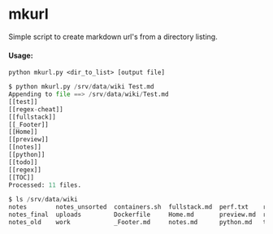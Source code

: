 # mkurl
Simple script to create markdown url's from a directory
listing. 

#### Usage:
`python mkurl.py <dir_to_list> [output file]`  

```python
$ python mkurl.py /srv/data/wiki Test.md
Appending to file ==> /srv/data/wiki/Test.md
[[test]]
[[regex-cheat]]
[[fullstack]]
[[_Footer]]
[[Home]]
[[preview]]
[[notes]]
[[python]]
[[todo]]
[[regex]]
[[TOC]]
Processed: 11 files.

$ ls /srv/data/wiki
notes        notes_unsorted  containers.sh  fullstack.md  perf.txt    regex-cheat.md  Test.md
notes_final  uploads         Dockerfile     Home.md       preview.md  regex.md        TOC.md
notes_old    work            _Footer.md     notes.md      python.md   test.md         todo.md
```



